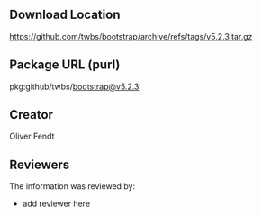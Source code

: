 ## Download Location

https://github.com/twbs/bootstrap/archive/refs/tags/v5.2.3.tar.gz

## Package URL (purl)

pkg:github/twbs/bootstrap@v5.2.3

## Creator

Oliver Fendt

## Reviewers

The information was reviewed by:

* add reviewer here
